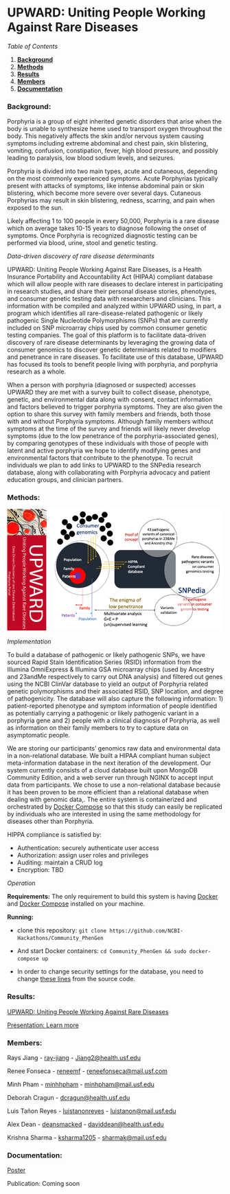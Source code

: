 # UPWARD: Uniting People Working Against Rare Diseases

*Table of Contents*

1. [**Background**](https://github.com/NCBI-Hackathons/Community_PhenGen#background)
2. [**Methods**](https://github.com/NCBI-Hackathons/Community_PhenGen#methods)
3. [**Results**](https://github.com/NCBI-Hackathons/Community_PhenGen#results)
4. [**Members**](https://github.com/NCBI-Hackathons/Community_PhenGen#members)
5. [**Documentation**](https://github.com/NCBI-Hackathons/Community_PhenGen#documentation)

### Background:
Porphyria is a group of eight inherited genetic disorders that arise when the body is unable to synthesize heme used to transport oxygen throughout the body. This negatively affects the skin and/or nervous system causing symptoms including extreme abdominal and chest pain, skin blistering, vomiting, confusion, constipation, fever, high blood pressure, and possibly leading to paralysis, low blood sodium levels, and seizures.

Porphyria is divided into two main types, acute and cutaneous, depending on the most commonly experienced symptoms. Acute Porphyrias typically present with attacks of symptoms, like intense abdominal pain or skin blistering, which become more severe over several days. Cutaneous Porphyrias may result in skin blistering, redness, scarring, and pain when exposed to the sun.

Likely affecting 1 to 100 people in every 50,000, Porphyria is a rare disease which on average takes 10-15 years to diagnose following the onset of symptoms. Once Porphyria is recognized diagnostic testing can be performed via blood, urine, stool and genetic testing.

*Data-driven discovery of rare disease determinants*

UPWARD: Uniting People Working Against Rare Diseases, is a Health Insurance Portability and Accountability Act (HIPAA) compliant database which will allow people with rare diseases to declare interest in participating in research studies, and share their personal disease stories, phenotypes, and consumer genetic testing data with researchers and clinicians. This information with be compiled and analyzed within UPWARD using, in part, a program which identifies all rare-disease-related pathogenic or likely pathogenic Single Nucleotide Polymorphisms (SNPs) that are currently included on SNP microarray chips used by common consumer genetic testing companies. The goal of this platform is to facilitate data-driven discovery of rare disease determinants by leveraging the growing data of consumer genomics to discover genetic determinants related to modifiers and penetrance in rare diseases. To facilitate use of this database, UPWARD has focused its tools to benefit people living with porphyria, and porphyria research as a whole. 

When a person with porphyria (diagnosed or suspected) accesses UPWARD they are met with a survey built to collect disease, phenotype, genetic, and environmental data along with consent, contact information and factors believed to trigger porphyria symptoms. They are also given the option to share this survey with family members and friends, both those with and without Porphyria symptoms. Although family members without symptoms at the time of the survey and friends will likely never develop symptoms (due to the low penetrance of the porphyria-associated genes), by comparing genotypes of these individuals with those of people with latent and active porphyria we hope to identify modifying genes and environmental factors that contribute to the phenotype. To recruit individuals we plan to add links to UPWARD to the SNPedia research database, along with collaborating with Porphyria advocacy and patient education groups, and clinician partners.

### Methods:

![flowchart](https://github.com/NCBI-Hackathons/Community_PhenGen/blob/master/UPWARD.png)

*Implementation*

To build a database of pathogenic or likely pathogenic SNPs, we have sourced Rapid Stain Identification Series (RSID) information from the Illumina OmniExpress & Illumina GSA microarray chips (used by Ancestry and 23andMe respectively to carry out DNA analysis) and filtered out genes using the NCBI ClinVar database to yield an output of Porphyria related genetic polymorphisms and their associated RSID, SNP location, and degree of pathogenicity. The database will also capture the following information: 1) patient-reported phenotype and symptom information of people identified as potentially carrying a pathogenic or likely pathogenic variant in a porphyria gene and 2) people with a clinical diagnosis of Porphyria, as well as information on their family members to try to capture data on asymptomatic people.

We are storing our participants’ genomics raw data and environmental data in a non-relational database. We built a HIPAA compliant human subject meta-information database in the next iteration of the development. Our system currently consists of a cloud database built upon MongoDB Community Edition, and a web server run through NGINX to accept input data from participants. We chose to use a non-relational database because it has been proven to be more efficient than a relational database when dealing with genomic data,. The entire system is containerized and orchestrated by [Docker Compose](https://docs.docker.com/compose/) so that this study can easily be replicated by individuals who are interested in using the same methodology for diseases other than Porphyria.

HIPPA compliance is satisfied by:

- Authentication: securely authenticate user access
- Authorization: assign user roles and privileges
- Auditing: maintain a CRUD log
- Encryption: TBD 

*Operation*

  **Requirements:** The only requirement to build this system is having [Docker](https://docs.docker.com/install/) and [Docker Compose](https://docs.docker.com/compose/install/) installed on your machine.
  
  **Running:**
  
  - clone this repository: `git clone https://github.com/NCBI-Hackathons/Community_PhenGen`
  
  - And start Docker containers: `cd Community_PhenGen && sudo docker-compose up`
  
  - In order to change security settings for the database, you need to change [these lines](https://github.com/NCBI-Hackathons/Community_PhenGen/blob/f6c0638d409b9ab5619b2db9961c84d259fc5c62/docker-compose.yml#L13-L15) from the source code.

### Results:

[UPWARD: Uniting People Working Against Rare Diseases](http://www.raysjianglab.org/DDDD.php)

[Presentation: Learn more](https://docs.google.com/presentation/d/1AcBlLJ51WDNSG8RY25YOSZpFn9xUOBcb2t6nJCRqMwk/edit?usp=sharing)

### Members:
Rays Jiang - [ray-jiang](https://github.com/ray-jiang) - Jiang2@health.usf.edu 

Renee Fonseca - [reneemf](https://github.com/reneemf) - reneefonseca@mail.usf.com

Minh Pham - [minhhpham](https://github.com/minhhpham) - minhpham@mail.usf.edu 

Deborah Cragun - dcragun@health.usf.edu 

Luis Tañon Reyes - [luistanonreyes](https://github.com/luistanonreyes) - luistanon@mail.usf.edu

Alex Dean - [deansmacked](https://github.com/deansmacked) - daviddean@health.usf.edu

Krishna Sharma - [ksharma1205](https://github.com/ksharma1205) - sharmak@mail.usf.edu

### Documentation:
[Poster](https://drive.google.com/file/d/1NRJ_itYHL1b97HSHVbhl2bHhk5AsADaM/view?usp=sharing)

Publication: Coming soon
